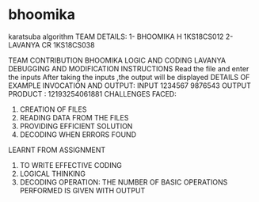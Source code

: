 # bhoomika
karatsuba algorithm
TEAM DETAILS:
1-	BHOOMIKA H           1KS18CS012
2-	LAVANYA CR              1KS18CS038

TEAM CONTRIBUTION
BHOOMIKA          LOGIC AND CODING
LAVANYA              DEBUGGING AND MODIFICATION
INSTRUCTIONS
Read the file and enter the inputs
After taking the inputs ,the output will be displayed
DETAILS OF EXAMPLE INVOCATION AND OUTPUT:
INPUT
1234567
9876543
OUTPUT
PRODUCT : 12193254061881
CHALLENGES FACED:
1.	CREATION OF FILES
2.	READING DATA FROM THE FILES
3.	PROVIDING EFFICIENT SOLUTION
4.	DECODING WHEN ERRORS FOUND

LEARNT FROM ASSIGNMENT
1.	TO WRITE EFFECTIVE CODING
2.	LOGICAL THINKING
3.	DECODING
OPERATION:
THE NUMBER OF BASIC OPERATIONS PERFORMED IS GIVEN WITH OUTPUT


